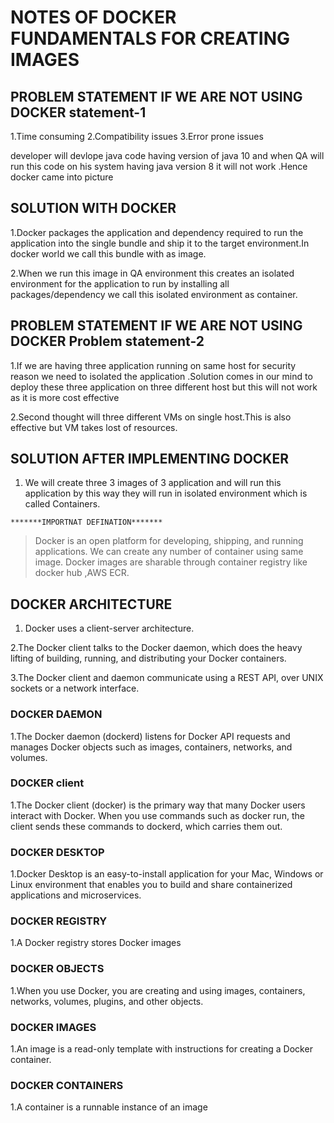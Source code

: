# NOTES OF DOCKER FUNDAMENTALS FOR CREATING IMAGES

## PROBLEM STATEMENT IF WE ARE NOT USING DOCKER  statement-1

1.Time consuming 
2.Compatibility issues 
3.Error prone issues

  developer will devlope java code having version of java 10 and when 
  QA will run this code on his system having java version 8 it will not
  work .Hence docker came into picture

  ## SOLUTION WITH DOCKER

  1.Docker packages the application and dependency required to run the application into the
    single bundle and ship it to the target environment.In docker world we call this bundle with
    as image.

  2.When we run this image in QA environment this creates an isolated environment for the application
    to run by installing all packages/dependency we call this isolated environment as container.


  ## PROBLEM STATEMENT IF WE ARE NOT USING DOCKER  Problem statement-2

  1.If we are having three application running on same host for security reason we need to
       isolated the application .Solution comes in our mind to deploy these three application
       on three different host but this will not work as it is more cost effective

  2.Second thought will three different VMs on single host.This is also effective but
      VM takes lost of resources.

  ## SOLUTION AFTER IMPLEMENTING DOCKER

  1. We will create three 3 images of 3 application and will run this application by this way
       they will run in isolated environment which is called Containers.

    *******IMPORTNAT DEFINATION*******

  >Docker is an open platform for developing, shipping, and running applications. 
  >We can create any number of container using same image.
  >Docker images are sharable through container registry like docker hub ,AWS ECR.


  ## DOCKER ARCHITECTURE

  1. Docker uses a client-server architecture.

  2.The Docker client talks to the Docker daemon, which does the heavy lifting 
    of building, running, and distributing your Docker containers.

  3.The Docker client and daemon communicate using a REST API, over UNIX 
    sockets or a network interface.

  ### DOCKER DAEMON 

  1.The Docker daemon (dockerd) listens for Docker API requests and manages Docker objects such as 
  images, containers, networks, and volumes. 

  ### DOCKER client

  1.The Docker client (docker) is the primary way that many Docker users interact with Docker. When you use commands such as docker run,
   the client sends these commands to dockerd, which carries them out.

  ### DOCKER DESKTOP

  1.Docker Desktop is an easy-to-install application for your Mac, Windows or Linux environment that enables you to 
  build and share containerized applications and microservices.

  ### DOCKER REGISTRY

  1.A Docker registry stores Docker images

  ### DOCKER OBJECTS 

  1.When you use Docker, you are creating and using 
    images, containers, networks, volumes, plugins, and other objects.

  ### DOCKER IMAGES 

  1.An image is a read-only template with instructions for creating a Docker container.

  ### DOCKER CONTAINERS 

  1.A container is a runnable instance of an image







